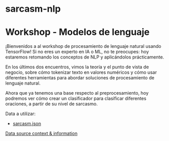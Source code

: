 # sarcasm-nlp

# Workshop - Modelos de lenguaje 

¡Bienvenidos a al workshop de procesamiento de lenguaje natural usando TensorFlow! Si no eres un experto en IA o ML, no te preocupes: hoy estaremos retomando los conceptos de NLP y aplicándolos prácticamente.

En los últimos dos encuentros, vimos la teoría y el punto de vista de negocio, sobre cómo tokenizar texto en valores numéricos y cómo usar diferentes herramientas para abordar soluciones de procesamiento de lenguaje natural. 

Ahora que ya tenemos una base respecto al preprocesamiento, hoy podremos ver cómo crear un clasificador para clasificar diferentes oraciones, a partir de su nivel de sarcasmo.

Data a utilizar:
- [sarcasm.json](https://raw.githubusercontent.com/maglionejm/sarcasm-nlp/main/sarcarsm.json)

[Data source context & information](https://www.kaggle.com/datasets/rmisra/news-headlines-dataset-for-sarcasm-detection)

